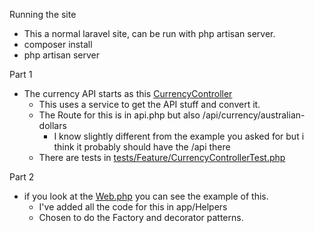 Running the site
- This a normal laravel site, can be run with php artisan server.
- composer install
- php artisan server

Part 1 
- The currency API starts as this [CurrencyController](app/Http/Controllers/CurrencyController.php)
    - This uses a service to get the API stuff and convert it.
    - The Route for this is in api.php but also /api/currency/australian-dollars
      - I know slightly different from the example you asked for but i think it probably should have the /api there
    - There are tests in [tests/Feature/CurrencyControllerTest.php](tests/Feature/CurrencyControllerTest.php)

Part 2
- if you look at the [Web.php](routes/web.php) you can see the example of this.
  -  I've added all the code for this in app/Helpers
  - Chosen to do the Factory and decorator patterns.
